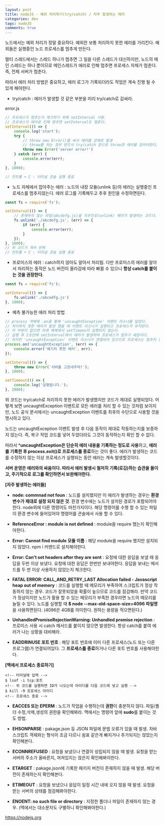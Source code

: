 ```yaml
---  
layout: post
title: nodeJS - 예외 처리하기(try/catch) / 자주 발생하는 에러
categories: dev
tags: nodeJS
comments: true
---
```


노드에서는 예외 처리가 정말 중요하다. 예외란 보통 처리하지 못한 에러를 가리킨다. 예외들은 실행중인 노드 프로세스를 멈추게 만든다.

멀티 스레드에서는 스레드 하나가 멈추면 그 일을 다른 스레드가 대신하지만, 노드의 메인 스레드는 하나 뿐이므로 메인스레드가 에러로 인해 멈추면 프로세스 자체가 멈춘다. 즉, 전체 서버가 멈춘다. 

따라서 에러 처리 방법은 중요하고, 에러 로그가 기록되더라도 작업은 계속 진행 될 수 있게 해야한다.

- try/catch : 에러가 발생할 것 같은 부분을 미리 try/catch로 감싸라.

error.js

```js
// 프로세스가 멈추는지 체크하기 위해 setInterval 사용.
// 프로세스가 에러로 인해 멈추면 setInterval도 멈춘다.
setInterval(() => {
    console.log('start');
    try {
        // throw new Error()를 써서 에러를 강제로 발생
        // throw를 하는 경우 반드시 try/catch 문으로 throw한 에러를 잡아야한다.
        throw new Error('server error!')
    } catch (err) {
        console.error(err);
    }
}, 1000);

// 컨트롤 + C : 터미널 콘솔 실행 종료
```

- 노드 자체에서 잡아주는 에러 : 노드의 내장 모듈(unlink 등)의 에러는 실행중인 프로세스를 멈추지않는다. 에러 로그를 기록해두고 추후 원인을 수정하면된다.

```js
const fs = require('fs');

setInterval(() => {
    // 존재하지 않는 파일(abcdefg.js)을 지우므로(unlink) 에러가 발생하는 코드다.
    fs.unlink('./abcdefg.js', (err) => {
        if (err) {
            console.error(err);
        }
    });
}, 1000);
// 위 코드가 계속 반복
// 컨트롤 + C : 터미널 콘솔 실행 종료
```

- 프로미스의 에러 : catch하지 않아도 알아서 처리됨. 다만 프로미스의 에러를 알아서 처리하는 동작은 노드 버전이 올라감에 따라 빠뀔 수 있으니 **항상 catch를 붙이는 것을 권장한다.**

```js
const fs = require('fs');

setInterval(() => {
    fs.unlink('./abcedfg.js')
}, 1000);
```

- 예측 불가능한 에러 처리 방법


```js
// process 객체에 .on을 통해 'uncaughtException' 이벤트 리스너를 달았다. 
// 처리하지 못한 에러가 발생 했을 때 이벤트 리스너가 실행되고 프로세스가 유지된다. 
// 이 부분이 없으면 아래 예제에서 setTimeou이 실행되지 않는다. 
// 실행 후 1초만에 setInterval에서 에러가 발생하여 프로세스가 멈추기 때문이다. 
// 하지만 'uncaughtException' 이벤트 리스너가 연결되어 있으므로 프로세스는 멈추지 않는다.
process.on('uncaughtException', (err) => {
    console.error('예기치 못한 에러', err);
});

setInterval(() => {
    throw new Error('서버를 고장내주마!');
}, 1000);

setTimeout(() => {
    console.log('실행됩니다.');
}, 2000);
```

위 코드는 try/catch로 처리하지 못한 에러가 발생했지만 코드가 제대로 실행되었다. 어떻게 보면 uncaughtException 이벤트로 모든 에러를 처리 할 수 있는 것처럼 보이지만, 노드 공식 문서에서는 uncaughtException 이벤트를 최후의 수단으로 사용할 것을 명시하고 있다. 

노드는 uncaughtException 이벤트 발생 후 다음 동작이 제대로 작동하는지를 보증하지 않는다. 즉, 복구 작업 코드를 넣어 두었더라도 그것이 동작하는지 확인 할 수 없다.

따라서 ***uncaughtException은 단순히 에러 내용을 기록하는 정도로 사용**하고, **에러를 기록한 후 process.exit()로 프로세스를 종료**하는 것이 좋다. 에러가 발생하는 코드를 수정하지 않는 이상 프로세스가 실행되는 동안 에러는 계속 발생할것이다.

**서버 운영은 에러와의 싸움이다. 따라서 에러 발생시 철저히 기록(로깅)하는 습관을 들이고, 주기적으로 로그를 확인하면서 보완해야한다.**

**[자주 발생하는 에러들]**

- **node: commnad not foun** : 노드를 설치했지만 이 에러가 발생하는 경우는 **환경 변수가 제대로 설정 되지 않은 것**. 환경 변수에는 노드가 설치된 경로가 포함되어야한다. node외에 다른 명령어도 마찬가지이다. 해당 명령어를 수행 할 수 있는 파일이 환경 변수에 들어있어야 명령어를 콘솔에서 사용 할 수 있다.

- **ReferenceError : module is not defined** : module을 require 했는지 확인해야한다.

- **Error: Cannot find module 모듈 이름** : 해당 module을 require 했지만 설치되지 않았다. npm i 커맨드로 설치해야한다.

- **Error: Can't set headers after they are sent** : 요청에 대한 응답을 보낼 때 응답을 두번 이상 보냈다. 요청에 대한 응답은 한번만 보내야한다. 응답을 보내는 메서드를 두 번 이상 사용하지 않았는지 체크한다.

- **FATAL ERROR: CALL_AND_RETRY_LAST Allocation failed - Javascript heap out of memory** : 코드를 실행할 때 메모리가 부족하여 스크립트가 정상 작동하지 않는 경우. 코드가 잘못되었을 확률이 높으므로 코드를 점검해라. 만약 코드가 정상이지만 노드가 활용 할 수 있는 메모리가 부족한 경우라면 노드의 메모리를 늘릴 수 있다. 노드를 실행할 때 **$ node --max-old-space-size=4096 파일명**을 사용하면된다. (4096은 4GB를 의미한다. 원하는 용량을 적으면된다.)

- **UnhandledPromiseRejectionWarning: Unhandled promise rejection** : 프로미스 사용 시 catch 메서드를 붙이지 않으면 발생한다. 항상 catch를 붙여 에러가 나는 상황을 대비해라.

- **EADDRINUSE 포트 번호** : 해당 포트 번호에 이미 다른 프로세스(노드 또는 다른 프로그램)가 연결되어있다. 그 **프로세스를 종료**하거나 다른 포트 번호를 사용해야한다.

**[맥에서 프로세스 종료하기]**

```
<!-- 터미널에 입력 -->
$ lsof -i tcp:포트
<!-- 위 코드를 실행하면 ID가 나오는데 아이디를 다음 코드에 넣고 실행 -->
$ kill -9 프로세스 아이디
<!-- 프로세스 종료 -->
```

- **EACCES 또는 EPERM** : 노드가 작업을 수행하는데 **권한**이 충분하지 않다. 파일/폴더 수정,삭제,생성의 권한을 확인해봐라. 맥에서는 명령어 앞에 **sudo**를 붙이는 것도 방법.

- **EHSONPARSE** : pakage.json 등 JSON 파일에 문법 오류가 있을 때 발생. 자바스크립트 객체와는 형식이 조금 다르니 쉼표 같은게 빠지거나 추가되지는 않았는지 확인해본다.

- **ECONNREFUSED** : 요청을 보냈으나 연결이 성립되지 않을 때 발생. 요청을 받는 서버의 주소가 올바른지, 꺼져있지는 않은지 확인해봐야한다.

- **ETARGET** : pakage.json에 기록한 패키지 버전이 존재하지 않을 때 발생. 해당 버전이 존재하는지 확인해본다.

- **ETIMEOUT** : 요청을 보냈으나 응답이 일정 시간 내에 오지 않을 때 발생. 요청을 받는 서버의 상태를 점검해봐야한다.

- **ENOENT: no such file or directory** : 지정한 폴더나 파일이 존재하지 않는 경우. (맥에서는 대소문자도 구별하니 확인해봐야한다.)

https://nodejs.org